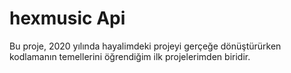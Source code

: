 # hexmusic Api
Bu proje, 2020 yılında hayalimdeki projeyi gerçeğe dönüştürürken kodlamanın temellerini öğrendiğim ilk projelerimden biridir.
